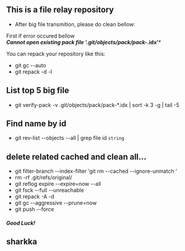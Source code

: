 

## This is a file relay repository  

+  After big file transmition, please do clean bellow:  

First if error occured bellow  
***Cannot open existing pack file '.git/objects/pack/pack-*.idx'***  

You can repack your repository like this:  
 + git gc --auto  
 + git repack -d -l  

## List top 5 big file  
+ git verify-pack -v .git/objects/pack/pack-*.idx | sort -k 3 -g | tail -5  
## Find name by id
+ git rev-list --objects --all | grep file id `string`  
## delete related cached and clean all...
+ git filter-branch --index-filter 'git rm --cached --ignore-unmatch <your-file-name>'  
+ rm -rf .git/refs/original/  
+ git reflog expire --expire=now --all  
+ git fsck --full --unreachable  
+ git repack -A -d  
+ git gc --aggressive --prune=now  
+ git push --force  

##### Good Luck!  

## sharkka  

